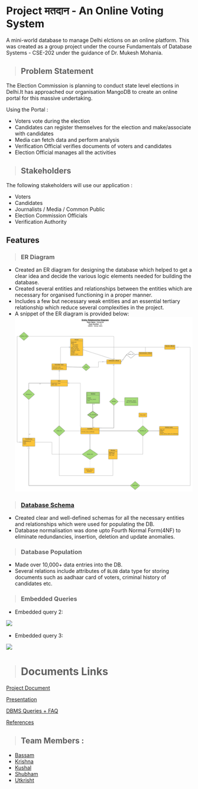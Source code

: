 # Project मतदान - An Online Voting System

A mini-world database to manage Delhi elctions on an online platform. This was created as a group project under the course Fundamentals of Database Systems - CSE-202 under the guidance of Dr. Mukesh Mohania.

>## Problem Statement

The Election Commission is planning to conduct state level elections in Delhi.It has approached our organisation MangoDB to create an online portal for this massive undertaking.

Using the Portal :
* Voters vote during the election
* Candidates can register themselves for the election and make/associate with candidates
* Media can fetch data and perform analysis
* Verification Official verifies documents of voters and candidates
* Election Official manages all the activities

>## Stakeholders

The following stakeholders will use our application : 
* Voters 
* Candidates
* Journalists / Media / Common Public
* Election Commission Officials
* Verification Authority

## Features

>### ER Diagram

* Created an ER diagram for designing the database which helped to get a clear idea and decide the various logic elements needed for building the database.
* Created several entities and relationships between the entities which are necessary for organised functioning in a proper manner.
* Includes a few but necessary weak entities and an essential tertiary relationship which reduce several complexities in the project. 
* A snippet of the ER diagram is provided below:
![Snippet of ER Diagram](ER%20Diagram.jpeg)


>### [Database Schema](DBMS%20Schema.pdf)

* Created clear and well-defined schemas for all the necessary entities and relationships which were used for populating the DB.
* Database normalisation was done upto Fourth Normal Form(4NF) to eliminate redundancies, insertion, deletion and update anomalies.

>### Database Population

* Made over 10,000+ data entries into the DB.
* Several relations include attributes of `BLOB` data type for storing documents such as aadhaar card of voters, criminal history of candidates etc.

>### Embedded Queries

* Embedded query 2: 
<img src="https://github.com/basp0/DBMS_django/blob/main/embdquery2.png" width="800" >

* Embedded query 3: 
<img src="https://github.com/basp0/DBMS_django/blob/main/embdquery3.png" width="800" >

># Documents Links 

[Project Document](https://docs.google.com/document/d/1tMQ6hwORqHBMBuoUQeb1csh3gAodjkH4E3jpZh4lMYk/edit?usp=sharing)

[Presentation](https://docs.google.com/presentation/d/1M86weAZjuSAKmUqfPMnHj-YcVd2k5_3MwSiLCBw5juY/edit?usp=sharing)

[DBMS Queries + FAQ](https://docs.google.com/spreadsheets/d/1r87HHesM2Xclg-P8ADvsxNdGmfNkMdP0q-ZdEwrPZfY/edit?usp=sharing)


[References](https://docs.google.com/document/d/1vldJ0R96ztC_2FmJwSfRaSHJMZVHioRtIcHlQOWsYas/edit?usp=sharing)


>## Team Members :
- [Bassam](https://github.com/basp0)
- [Krishna](https://github.com/nkrishnasatvik)
- [Kushal](https://github.com/kushal19057)
- [Shubham](https://github.com/shubham-lohan)
- [Utkrisht](https://github.com/utkrisht-sikka)

